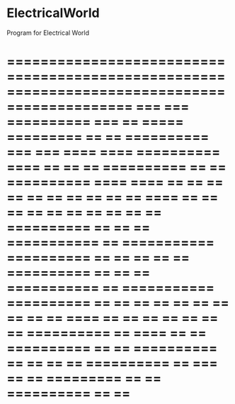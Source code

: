 # ElectricalWorld
Program for Electrical World 

=============================================================================================
===     === ========== ===      ==    =====      ========= ==       == ========== ===     ===
====   ==== ========== ====     ==   ==   ==    ========== ==       == ========== ====   ====
== == == == ==         == ==    ==  ==     ==  ====        ==       == ==         == == == ==
==  ==   == ========== ==  ==   == =========== ==          =========== ========== ==  ==   ==
==       == ========== ==   ==  == =========== ==          =========== ========== ==       ==
==       == ==         ==    == == ==       == ====        ==       == ==         ==       ==
==       == ========== ==     ==== ==       ==  ========== ==       == ========== ==       ==
==       == ========== ==      === ==       ==   ========= ==       == ========== ==       ==
=============================================================================================